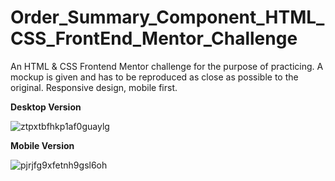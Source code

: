 # Order_Summary_Component_HTML_CSS_FrontEnd_Mentor_Challenge

An HTML & CSS Frontend Mentor challenge for the purpose of practicing. A mockup is given and has to be reproduced as close as possible to the original. Responsive design, mobile first.

**Desktop Version**

![ztpxtbfhkp1af0guaylg](https://github.com/Vasiliki-Georgiou/Order_Summary_Component_HTML_CSS_FrontEnd_Mentor_Challenge/assets/113369011/3268a27d-637e-4723-b590-cc1b925b84f6)

**Mobile Version**

![pjrjfg9xfetnh9gsl6oh](https://github.com/Vasiliki-Georgiou/Order_Summary_Component_HTML_CSS_FrontEnd_Mentor_Challenge/assets/113369011/533676c3-2eea-466e-8c70-f5e0679ce808)


